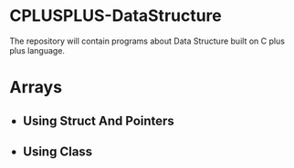 # CPLUSPLUS-DataStructure
The repository will contain programs about Data Structure built on C plus plus language.

<h1> Arrays </h1>

<ul>

<h2><li> Using Struct And Pointers </li></h2>

<ul>



</ul>


<h2><li> Using Class  </li></h2>

<ul>



</ul>

</ul>

